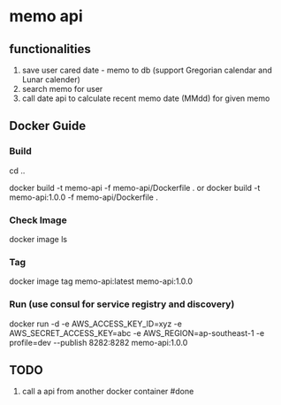 # memo api

## functionalities 
1. save user cared date - memo to db (support Gregorian calendar and Lunar calender)
2. search memo for user
3. call date api to calculate recent memo date (MMdd) for given memo


## Docker Guide

### Build
cd ..

docker build -t memo-api -f memo-api/Dockerfile . 
or
docker build -t memo-api:1.0.0 -f memo-api/Dockerfile . 
### Check Image

docker image ls

### Tag

docker image tag memo-api:latest memo-api:1.0.0

### Run (use consul for service registry and discovery)

docker run -d -e AWS_ACCESS_KEY_ID=xyz -e AWS_SECRET_ACCESS_KEY=abc -e AWS_REGION=ap-southeast-1 -e profile=dev  --publish 8282:8282 memo-api:1.0.0

## TODO

1. call a api from another docker container #done
